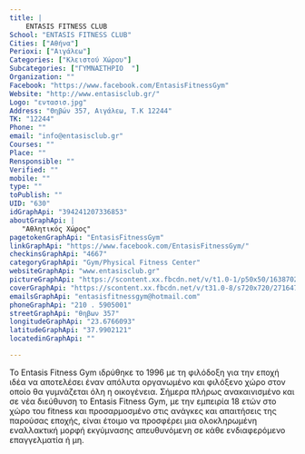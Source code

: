 ```yaml
---
title: |
    ENTASIS FITNESS CLUB
School: "ENTASIS FITNESS CLUB"
Cities: ["Αθήνα"]
Perioxi: ["Αιγάλεω"]
Categories: ["Κλειστού Χώρου"]
Subcategories: ["ΓΥΜΝΑΣΤΗΡΙΟ  "]
Organization: ""
Facebook: "https://www.facebook.com/EntasisFitnessGym"
Website: "http://www.entasisclub.gr/"
Logo: "εντασισ.jpg"
Address: "Θηβών 357, Αιγάλεω, Τ.Κ 12244"
TK: "12244"
Phone: ""
email: "info@entasisclub.gr"
Courses: ""
Place: ""
Rensponsible: ""
Verified: ""
mobile: ""
type: ""
toPublish: ""
UID: "630"
idGraphApi: "394241207336853"
aboutGraphApi: | 
   "Αθλητικός Χώρος"
pagetokenGraphApi: "EntasisFitnessGym"
linkGraphApi: "https://www.facebook.com/EntasisFitnessGym/"
checkinsGraphApi: "4667"
categoryGraphApi: "Gym/Physical Fitness Center"
websiteGraphApi: "www.entasisclub.gr"
pictureGraphApi: "https://scontent.xx.fbcdn.net/v/t1.0-1/p50x50/16387027_1268137403280558_7519261973248310665_n.png?oh=7f11ad91cf5b157b71c58976e1ae09dc&amp;oe=5B01CB78"
coverGraphApi: "https://scontent.xx.fbcdn.net/v/t31.0-8/s720x720/27164774_1615314381896190_7226959566370328462_o.jpg?oh=c4ecdd85b07494251c80be59789ab25e&amp;oe=5B0AEDDA"
emailsGraphApi: "entasisfitnessgym@hotmail.com"
phoneGraphApi: "210 . 5905001"
streetGraphApi: "θηβων 357"
longitudeGraphApi: "23.6766093"
latitudeGraphApi: "37.9902121"
locatedinGraphApi: ""

---
```


Το Entasis Fitness Gym ιδρύθηκε το 1996 με τη φιλόδοξη για την εποχή ιδέα να αποτελέσει έναν απόλυτα οργανωμένο και φιλόξενο χώρο στον οποίο θα γυμνάζεται όλη η οικογένεια. Σήμερα πλήρως ανακαινισμένο και σε νέα διεύθυνση το Entasis Fitness Gym, με την εμπειρία 18 ετών στο χώρο του fitness και προσαρμοσμένο στις ανάγκες και απαιτήσεις της παρούσας εποχής, είναι έτοιμο να προσφέρει μια ολοκληρωμένη εναλλακτική μορφή εκγύμνασης απευθυνόμενη σε κάθε ενδιαφερόμενο επαγγελματία ή μη.

